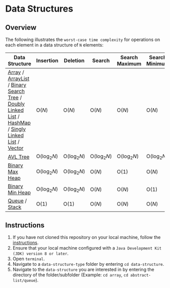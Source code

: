 # Data Structures

## Overview
The following illustrates the `worst-case time complexity` for operations on each element in a data structure of `N` elements:

| Data Structure                                                                                                                                                                                                                                                                                                                                                                                                                                                                                                                                                                                                                                                                                                                                                                                          | Insertion             | Deletion              | Search                | Search Maximum        | Search Minimum        |
|---------------------------------------------------------------------------------------------------------------------------------------------------------------------------------------------------------------------------------------------------------------------------------------------------------------------------------------------------------------------------------------------------------------------------------------------------------------------------------------------------------------------------------------------------------------------------------------------------------------------------------------------------------------------------------------------------------------------------------------------------------------------------------------------------------|-----------------------|-----------------------|-----------------------|-----------------------|-----------------------|
| [Array](https://github.com/shumarb/learning/tree/main/data-structures/readme/array/README.md) / [ArrayList](https://github.com/shumarb/learning/tree/main/data-structures/abstract-list/array-list) / [Binary Search Tree](https://github.com/shumarb/learning/tree/main/data-structures/tree/binary-search-tree) / [Doubly Linked List](https://github.com/shumarb/learning/tree/main/data-structures/abstract-list/linked-list/doubly-linked-list) / [HashMap](https://github.com/shumarb/learning/tree/main/data-structures/readme/abstract-map/hashmap/README.md) / [Singly Linked List](https://github.com/shumarb/learning/tree/main/data-structures/abstract-list/linked-list/singly-linked-list) / [Vector](https://github.com/shumarb/learning/tree/main/data-structures/abstract-list/vector) | O(_N_)                | O(_N_)                | O(_N_)                | O(_N_)                | O(_N_)                |
| [AVL Tree](https://github.com/shumarb/learning/tree/main/data-structures/tree/avl-tree)                                                                                                                                                                                                                                                                                                                                                                                                                                                                                                                                                                                                                                                                                                                 | O(log<sub>2</sub>_N_) | O(log<sub>2</sub>_N_) | O(log<sub>2</sub>_N_) | O(log<sub>2</sub>_N_) | O(log<sub>2</sub>_N_) |
| [Binary Max Heap](https://github.com/shumarb/learning/tree/main/data-structures/tree/binary-max-heap)                                                                                                                                                                                                                                                                                                                                                                                                                                                                                                                                                                                                                                                                                                   | O(log<sub>2</sub>_N_) | O(log<sub>2</sub>_N_) | O(_N_)                | O(1)                  | O(_N_)                |
| [Binary Min Heap](https://github.com/shumarb/learning/tree/main/data-structures/tree/binary-min-heap)                                                                                                                                                                                                                                                                                                                                                                                                                                                                                                                                                                                                                                                                                                   | O(log<sub>2</sub>_N_) | O(log<sub>2</sub>_N_) | O(_N_)                | O(_N_)                | O(1)                  |
| [Queue](https://github.com/shumarb/learning/tree/main/data-structures/abstract-list/queue) / [Stack](https://github.com/shumarb/learning/tree/main/data-structures/abstract-list/stack)                                                                                                                                                                                                                                                                                                                                                                                                                                                                                                                                                                                                                 | O(1)                  | O(1)                  | O(_N_)                | O(_N_)                | O(_N_)                |

## Instructions
1. If you have not cloned this repository on your local machine, follow the [instructions](https://github.com/shumarb/learning#how-to-use-this-repository).
2. Ensure that your local machine configured with a `Java Development Kit (JDK) version 8 or later`.
3. Open `terminal`.
4. Navigate to a `data-structure-type` folder by entering `cd data-structure`.
5. Navigate to the `data-structure` you are interested in by entering the directory of the folder/subfolder (Example: `cd array`, `cd abstract-list/queue`).
